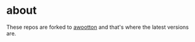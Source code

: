 # about
These repos are forked to [awootton](https://github.com/awootton) and that's where the latest versions are.
